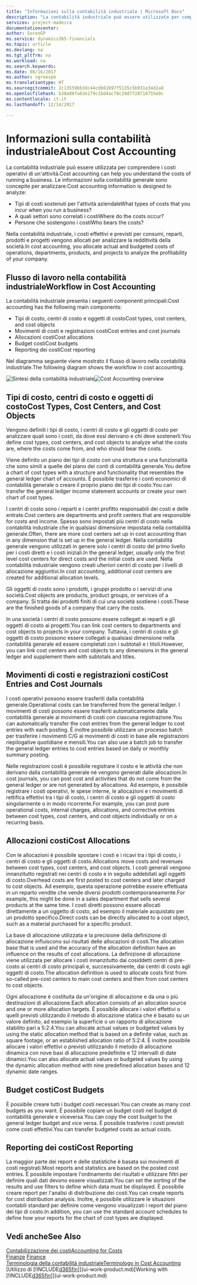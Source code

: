 ```yaml
---
title: "Informazioni sulla contabilità industriale | Microsoft Docs"
description: "La contabilità industriale può essere utilizzata per comprendere i costi operativi di un'attività."
services: project-madeira
documentationcenter: 
author: SorenGP
ms.service: dynamics365-financials
ms.topic: article
ms.devlang: na
ms.tgt_pltfrm: na
ms.workload: na
ms.search.keywords: 
ms.date: 08/16/2017
ms.author: sgroespe
ms.translationtype: HT
ms.sourcegitcommit: 2c13559bb3dc44cdb61697f5135c5b931e34d2a8
ms.openlocfilehash: b38e86fa63e179c1bd4ac78c29d7728716755e0c
ms.contentlocale: it-it
ms.lasthandoff: 12/14/2017

---
```

# <a name="about-cost-accounting"></a><span data-ttu-id="582ef-103">Informazioni sulla contabilità industriale</span><span class="sxs-lookup"><span data-stu-id="582ef-103">About Cost Accounting</span></span>
<span data-ttu-id="582ef-104">La contabilità industriale può essere utilizzata per comprendere i costi operativi di un'attività.</span><span class="sxs-lookup"><span data-stu-id="582ef-104">Cost accounting can help you understand the costs of running a business.</span></span> <span data-ttu-id="582ef-105">Le informazioni sulla contabilità generale sono concepite per analizzare:</span><span class="sxs-lookup"><span data-stu-id="582ef-105">Cost accounting information is designed to analyze:</span></span>  

-   <span data-ttu-id="582ef-106">Tipi di costi sostenuti per l'attività aziendale</span><span class="sxs-lookup"><span data-stu-id="582ef-106">What types of costs that you incur when you run a business?</span></span>  
-   <span data-ttu-id="582ef-107">A quali settori sono correlati i costi</span><span class="sxs-lookup"><span data-stu-id="582ef-107">Where do the costs occur?</span></span>  
-   <span data-ttu-id="582ef-108">Persone che sostengono i costi</span><span class="sxs-lookup"><span data-stu-id="582ef-108">Who bears the costs?</span></span>  

<span data-ttu-id="582ef-109">Nella contabilità industriale, i costi effettivi e previsti per consumi, reparti, prodotti e progetti vengono allocati per analizzare la redditività della società.</span><span class="sxs-lookup"><span data-stu-id="582ef-109">In cost accounting, you allocate actual and budgeted costs of operations, departments, products, and projects to analyze the profitability of your company.</span></span>  

## <a name="workflow-in-cost-accounting"></a><span data-ttu-id="582ef-110">Flusso di lavoro nella contabilità industriale</span><span class="sxs-lookup"><span data-stu-id="582ef-110">Workflow in Cost Accounting</span></span>  
<span data-ttu-id="582ef-111">La contabilità industriale presenta i seguenti componenti principali:</span><span class="sxs-lookup"><span data-stu-id="582ef-111">Cost accounting has the following main components:</span></span>  

-   <span data-ttu-id="582ef-112">Tipi di costo, centri di costo e oggetti di costo</span><span class="sxs-lookup"><span data-stu-id="582ef-112">Cost types, cost centers, and cost objects</span></span>  
-   <span data-ttu-id="582ef-113">Movimenti di costi e registrazioni costi</span><span class="sxs-lookup"><span data-stu-id="582ef-113">Cost entries and cost journals</span></span>  
-   <span data-ttu-id="582ef-114">Allocazioni costi</span><span class="sxs-lookup"><span data-stu-id="582ef-114">Cost allocations</span></span>  
-   <span data-ttu-id="582ef-115">Budget costi</span><span class="sxs-lookup"><span data-stu-id="582ef-115">Cost budgets</span></span>
-   <span data-ttu-id="582ef-116">Reporting dei costi</span><span class="sxs-lookup"><span data-stu-id="582ef-116">Cost reporting</span></span>  

<span data-ttu-id="582ef-117">Nel diagramma seguente viene mostrato il flusso di lavoro nella contabilità industriale.</span><span class="sxs-lookup"><span data-stu-id="582ef-117">The following diagram shows the workflow in cost accounting.</span></span>  

<span data-ttu-id="582ef-118">![Sintesi della contabilità industriale](media/costaccountingoverview.png "CostAccountingOverview")</span><span class="sxs-lookup"><span data-stu-id="582ef-118">![Cost Accounting overview](media/costaccountingoverview.png "CostAccountingOverview")</span></span>  

## <a name="cost-types-cost-centers-and-cost-objects"></a><span data-ttu-id="582ef-119">Tipi di costo, centri di costo e oggetti di costo</span><span class="sxs-lookup"><span data-stu-id="582ef-119">Cost Types, Cost Centers, and Cost Objects</span></span>  
<span data-ttu-id="582ef-120">Vengono definiti i tipi di costo, i centri di costo e gli oggetti di costo per analizzare quali sono i costi, da dove essi derivano e chi deve sostenerli.</span><span class="sxs-lookup"><span data-stu-id="582ef-120">You define cost types, cost centers, and cost objects to analyze what the costs are, where the costs come from, and who should bear the costs.</span></span>  

<span data-ttu-id="582ef-121">Viene definito un piano dei tipi di costo con una struttura e una funzionalità che sono simili a quelle del piano dei conti di contabilità generale.</span><span class="sxs-lookup"><span data-stu-id="582ef-121">You define a chart of cost types with a structure and functionality that resembles the general ledger chart of accounts.</span></span> <span data-ttu-id="582ef-122">È possibile trasferire i conti economici di contabilità generale o creare il proprio piano dei tipi di costo.</span><span class="sxs-lookup"><span data-stu-id="582ef-122">You can transfer the general ledger income statement accounts or create your own chart of cost types.</span></span>  

<span data-ttu-id="582ef-123">I centri di costo sono i reparti e i centri profitto responsabili dei costi e delle entrate.</span><span class="sxs-lookup"><span data-stu-id="582ef-123">Cost centers are departments and profit centers that are responsible for costs and income.</span></span> <span data-ttu-id="582ef-124">Spesso sono impostati più centri di costo nella contabilità industriale che in qualsiasi dimensione impostata nella contabilità generale.</span><span class="sxs-lookup"><span data-stu-id="582ef-124">Often, there are more cost centers set up in cost accounting than in any dimension that is set up in the general ledger.</span></span> <span data-ttu-id="582ef-125">Nella contabilità generale vengono utilizzati in genere solo i centri di costo del primo livello per i costi diretti e i costi iniziali.</span><span class="sxs-lookup"><span data-stu-id="582ef-125">In the general ledger, usually only the first level cost centers for direct costs and the initial costs are used.</span></span> <span data-ttu-id="582ef-126">Nella contabilità industriale vengono creati ulteriori centri di costo per i livelli di allocazione aggiuntivi.</span><span class="sxs-lookup"><span data-stu-id="582ef-126">In cost accounting, additional cost centers are created for additional allocation levels.</span></span>  

<span data-ttu-id="582ef-127">Gli oggetti di costo sono i prodotti, i gruppi prodotto o i servizi di una società.</span><span class="sxs-lookup"><span data-stu-id="582ef-127">Cost objects are products, product groups, or services of a company.</span></span> <span data-ttu-id="582ef-128">Si tratta dei prodotti finiti di cui una società sostiene i costi.</span><span class="sxs-lookup"><span data-stu-id="582ef-128">These are the finished goods of a company that carry the costs.</span></span>  

<span data-ttu-id="582ef-129">In una società i centri di costo possono essere collegati ai reparti e gli oggetti di costo ai progetti.</span><span class="sxs-lookup"><span data-stu-id="582ef-129">You can link cost centers to departments and cost objects to projects in your company.</span></span> <span data-ttu-id="582ef-130">Tuttavia, i centri di costo e gli oggetti di costo possono essere collegati a qualsiasi dimensione nella contabilità generale ed essere completati con i subtotali e i titoli.</span><span class="sxs-lookup"><span data-stu-id="582ef-130">However, you can link cost centers and cost objects to any dimensions in the general ledger and supplement them with subtotals and titles.</span></span>  

## <a name="cost-entries-and-cost-journals"></a><span data-ttu-id="582ef-131">Movimenti di costi e registrazioni costi</span><span class="sxs-lookup"><span data-stu-id="582ef-131">Cost Entries and Cost Journals</span></span>  
<span data-ttu-id="582ef-132">I costi operativi possono essere trasferiti dalla contabilità generale.</span><span class="sxs-lookup"><span data-stu-id="582ef-132">Operational costs can be transferred from the general ledger.</span></span> <span data-ttu-id="582ef-133">I movimenti di costi possono essere trasferiti automaticamente dalla contabilità generale ai movimenti di costi con ciascuna registrazione.</span><span class="sxs-lookup"><span data-stu-id="582ef-133">You can automatically transfer the cost entries from the general ledger to cost entries with each posting.</span></span> <span data-ttu-id="582ef-134">È inoltre possibile utilizzare un processo batch per trasferire i movimenti C/G ai movimenti di costi in base alle registrazioni riepilogative quotidiane e mensili.</span><span class="sxs-lookup"><span data-stu-id="582ef-134">You can also use a batch job to transfer the general ledger entries to cost entries based on daily or monthly summary posting.</span></span>  

<span data-ttu-id="582ef-135">Nelle registrazioni costi è possibile registrare il costo e le attività che non derivano dalla contabilità generale né vengono generati dalle allocazioni.</span><span class="sxs-lookup"><span data-stu-id="582ef-135">In cost journals, you can post cost and activities that do not come from the general ledger or are not generated by allocations.</span></span> <span data-ttu-id="582ef-136">Ad esempio, è possibile registrare i costi operativi, le spese interne, le allocazioni e i movimenti di rettifica effettivi tra i tipi di costo, i centri di costo e gli oggetti di costo singolarmente o in modo ricorrente.</span><span class="sxs-lookup"><span data-stu-id="582ef-136">For example, you can post pure operational costs, internal charges, allocations, and corrective entries between cost types, cost centers, and cost objects individually or on a recurring basis.</span></span>  

## <a name="cost-allocations"></a><span data-ttu-id="582ef-137">Allocazioni costi</span><span class="sxs-lookup"><span data-stu-id="582ef-137">Cost Allocations</span></span>  
<span data-ttu-id="582ef-138">Con le allocazioni è possibile spostare i costi e i ricavi tra i tipi di costo, i centri di costo e gli oggetti di costo.</span><span class="sxs-lookup"><span data-stu-id="582ef-138">Allocations move costs and revenues between cost types, cost centers, and cost objects.</span></span> <span data-ttu-id="582ef-139">I costi generali vengono innanzitutto registrati nei centri di costo e in seguito addebitati agli oggetti di costo.</span><span class="sxs-lookup"><span data-stu-id="582ef-139">Overhead costs are first posted to cost centers and later charged to cost objects.</span></span> <span data-ttu-id="582ef-140">Ad esempio, questa operazione potrebbe essere effettuata in un reparto vendite che vende diversi prodotti contemporaneamente.</span><span class="sxs-lookup"><span data-stu-id="582ef-140">For example, this might be done in a sales department that sells several products at the same time.</span></span> <span data-ttu-id="582ef-141">I costi diretti possono essere allocati direttamente a un oggetto di costo, ad esempio il materiale acquistato per un prodotto specifico.</span><span class="sxs-lookup"><span data-stu-id="582ef-141">Direct costs can be directly allocated to a cost object, such as a material purchased for a specific product.</span></span>  

<span data-ttu-id="582ef-142">La base di allocazione utilizzata e la precisione della definizione di allocazione influiscono sui risultati delle allocazioni di costi.</span><span class="sxs-lookup"><span data-stu-id="582ef-142">The allocation base that is used and the accuracy of the allocation definition have an influence on the results of cost allocations.</span></span> <span data-ttu-id="582ef-143">La definizione di allocazione viene utilizzata per allocare i costi innanzitutto dai cosiddetti centri di pre-costo ai centri di costo principali e, successivamente, dai centri di costo agli oggetti di costo.</span><span class="sxs-lookup"><span data-stu-id="582ef-143">The allocation definition is used to allocate costs first from so-called pre-cost centers to main cost centers and then from cost centers to cost objects.</span></span>  

<span data-ttu-id="582ef-144">Ogni allocazione è costituita da un'origine di allocazione e da una o più destinazioni di allocazione.</span><span class="sxs-lookup"><span data-stu-id="582ef-144">Each allocation consists of an allocation source and one or more allocation targets.</span></span> <span data-ttu-id="582ef-145">È possibile allocare i valori effettivi o quelli previsti utilizzando il metodo di allocazione statica che è basato su un valore definito, ad esempio la superficie o un rapporto di allocazione stabilito pari a 5:2:4.</span><span class="sxs-lookup"><span data-stu-id="582ef-145">You can allocate actual values or budgeted values by using the static allocation method that is based on a definite value, such as square footage, or an established allocation ratio of 5:2:4.</span></span> <span data-ttu-id="582ef-146">È inoltre possibile allocare i valori effettivi o previsti utilizzando il metodo di allocazione dinamica con nove basi di allocazione predefinite e 12 intervalli di date dinamici.</span><span class="sxs-lookup"><span data-stu-id="582ef-146">You can also allocate actual values or budgeted values by using the dynamic allocation method with nine predefined allocation bases and 12 dynamic date ranges.</span></span>  

## <a name="cost-budgets"></a><span data-ttu-id="582ef-147">Budget costi</span><span class="sxs-lookup"><span data-stu-id="582ef-147">Cost Budgets</span></span>  
<span data-ttu-id="582ef-148">È possibile creare tutti i budget costi necessari.</span><span class="sxs-lookup"><span data-stu-id="582ef-148">You can create as many cost budgets as you want.</span></span> <span data-ttu-id="582ef-149">È possibile copiare un budget costi nel budget di contabilità generale e viceversa.</span><span class="sxs-lookup"><span data-stu-id="582ef-149">You can copy the cost budget to the general ledger budget and vice versa.</span></span> <span data-ttu-id="582ef-150">È possibile trasferire i costi previsti come costi effettivi.</span><span class="sxs-lookup"><span data-stu-id="582ef-150">You can transfer budgeted costs as actual costs.</span></span>  

## <a name="cost-reporting"></a><span data-ttu-id="582ef-151">Reporting dei costi</span><span class="sxs-lookup"><span data-stu-id="582ef-151">Cost Reporting</span></span>  
<span data-ttu-id="582ef-152">La maggior parte dei report e delle statistiche è basata sui movimenti di costi registrati.</span><span class="sxs-lookup"><span data-stu-id="582ef-152">Most reports and statistics are based on the posted cost entries.</span></span> <span data-ttu-id="582ef-153">È possibile impostare l'ordinamento dei risultati e utilizzare filtri per definire quali dati devono essere visualizzati.</span><span class="sxs-lookup"><span data-stu-id="582ef-153">You can set the sorting of the results and use filters to define which data must be displayed.</span></span> <span data-ttu-id="582ef-154">È possibile creare report per l'analisi di distribuzione dei costi.</span><span class="sxs-lookup"><span data-stu-id="582ef-154">You can create reports for cost distribution analysis.</span></span> <span data-ttu-id="582ef-155">Inoltre, è possibile utilizzare le situazioni contabili standard per definire come vengono visualizzati i report del piano dei tipi di costo.</span><span class="sxs-lookup"><span data-stu-id="582ef-155">In addition, you can use the standard account schedules to define how your reports for the chart of cost types are displayed.</span></span>  

## <a name="see-also"></a><span data-ttu-id="582ef-156">Vedi anche</span><span class="sxs-lookup"><span data-stu-id="582ef-156">See Also</span></span>  
 [<span data-ttu-id="582ef-157">Contabilizzazione dei costi</span><span class="sxs-lookup"><span data-stu-id="582ef-157">Accounting for Costs</span></span>](finance-manage-cost-accounting.md)  
 <span data-ttu-id="582ef-158">[Finanze](finance.md) </span><span class="sxs-lookup"><span data-stu-id="582ef-158">[Finance](finance.md) </span></span>  
 [<span data-ttu-id="582ef-159">Terminologia della contabilità industriale</span><span class="sxs-lookup"><span data-stu-id="582ef-159">Terminology in Cost Accounting</span></span>](finance-terminology-in-cost-accounting.md)  
 <span data-ttu-id="582ef-160">[Utilizzo di [!INCLUDE[d365fin](includes/d365fin_md.md)]](ui-work-product.md)</span><span class="sxs-lookup"><span data-stu-id="582ef-160">[Working with [!INCLUDE[d365fin](includes/d365fin_md.md)]](ui-work-product.md)</span></span>

